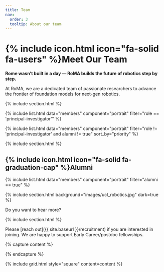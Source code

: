 ```yaml
---
title: Team
nav:
  order: 3
  tooltip: About our team
---
```


# {% include icon.html icon="fa-solid fa-users" %}Meet Our Team

__Rome wasn’t built in a day — RoMA builds the future of robotics step by step.__

At RoMA, we are a dedicated team of passionate researchers to advance the frontier of foundation models for next-gen robotics. 

{% include section.html %}

{% include list.html data="members" component="portrait" filter="role == 'principal-investigator'" %}

{% include list.html data="members" component="portrait" filter="role != 'principal-investigator' and alumni != true" sort_by="priority" %}

{% include section.html %}

## {% include icon.html icon="fa-solid fa-graduation-cap" %}Alumni

{% include list.html data="members" component="portrait" filter="alumni == true" %}

{% include section.html background="images/ucl_robotics.jpg" dark=true %}

Do you want to hear more?

{% include section.html %}

Please [reach out]({{ site.baseurl }}/recruitment) if you are interested in joining. We are happy to support Early Career/postdoc fellowships. 

{% capture content %}

{% endcapture %}

{% include grid.html style="square" content=content %}